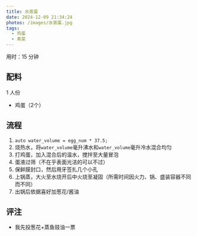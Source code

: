 ```yaml
---
title: 水蒸蛋
date: 2024-12-09 21:34:24
photos: /images/水蒸蛋.jpg
tags:
  - 鸡蛋
  - 素菜
---
```


用时：15 分钟

## 配料

1 人份

- 鸡蛋（2个）

<!--more-->

## 流程

1. `auto water_volume = egg_num * 37.5;`
2. 烧热水，将`water_volume`毫升沸水和`water_volume`毫升冷水混合均匀
3. 打鸡蛋，加入混合后的温水，搅拌至大量冒泡
4. 蛋液过筛（不在乎表面光洁的可以不过）
5. 保鲜膜封口，然后用牙签扎几个小孔
6. 上锅蒸，大火至水烧开后中火烧至凝固（所需时间因火力、锅、盛装容器不同而不同）
7. 出锅后依据喜好加葱花/酱油

## 评注

- 我先投葱花+蒸鱼豉油一票
